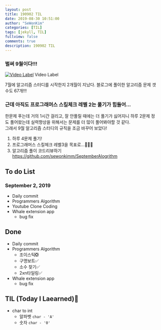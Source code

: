 ```yaml
---
layout: post
title: 190902 TIL
date: 2019-08-30 10:51:00
author: "SeWonKim"
categories: [TIL]
tags: [jekyll, TIL]
fullview: false
comments: true
description: 190902 TIL
---
```


### 벌써 9월이다!!!

[![Video Label](http://img.youtube.com/vi/ter0p_iyIxk/0.jpg)](https://www.youtube.com/watch?v=ter0p_iyIxk?t=0s) Video Label

7월에 알고리즘 스터디를 시작한지 2개월이 지났다. 블로그에 풀이한 알고리즘 문제 갯수도 67개!!!

### 근데 아직도 프로그래머스 스킬체크 레벨 2는 풀기가 힘들어...

한문제 푸는데 거의 1시간 걸리고, 잘 안풀릴 때에는 더 풀기가 싫어지니 하루 2문제 정도 풀어왔는데 실력향상을 위해서는 문제를 더 많이 풀어봐야할 것 같다.  
그래서 9월 알고리즘 스터디의 규칙을 조금 바꾸어 보았다!

1. 하루 4문제 풀기!
2. 프로그래머스 스킬체크 레벨3을 목표로...🏃🏃🏃
3. 알고리즘 풀이 코드리뷰하기 https://github.com/sewonkimm/SeptemberAlogrithm

## To do List

### September 2, 2019

- Daily commit
- Programmers Algorithm
- Youtube Clone Coding
- Whale extension app
  - bug fix

## Done

- Daily commit
- Programmers Algorithm
  - 조이스틱❎
  - 구명보트✅
  - 소수 찾기✅
  - 2xn타일링✅
- Whale extension app
  - bug fix

## TIL (Today I Laearned)🤔

- char to int
  - 알파벳 `char - 'A'`
  - 숫자 `char - '0'`
